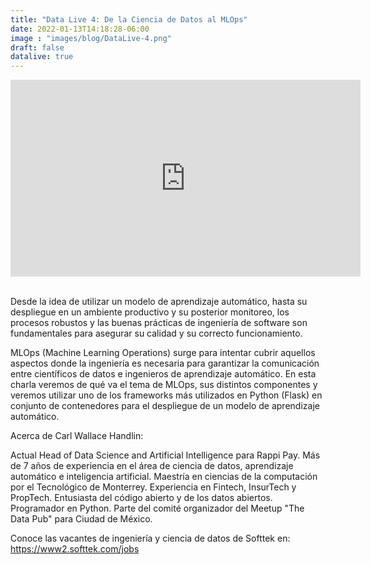 ```yaml
---
title: "Data Live 4: De la Ciencia de Datos al MLOps"
date: 2022-01-13T14:18:28-06:00
image : "images/blog/DataLive-4.png"
draft: false
datalive: true
---
```


<div class="container">

<center>
<iframe width="560" height="315" src="https://www.youtube.com/embed/7I7pu09E0BY" title="YouTube video player" frameborder="0" allow="accelerometer; autoplay; clipboard-write; encrypted-media; gyroscope; picture-in-picture" allowfullscreen></iframe>
</center>

<br>

Desde la idea de utilizar un modelo de aprendizaje automático, hasta su despliegue en un ambiente productivo y su posterior monitoreo, los procesos robustos y las buenas prácticas de ingeniería de software son fundamentales para asegurar su calidad y su correcto funcionamiento.

MLOps (Machine Learning Operations) surge para intentar cubrir aquellos aspectos donde la ingeniería es necesaria para garantizar la comunicación entre científicos de datos e ingenieros de aprendizaje automático. En esta charla veremos de qué va el tema de MLOps, sus distintos componentes y veremos utilizar uno de los frameworks más utilizados en Python (Flask) en conjunto de contenedores para el despliegue de un modelo de aprendizaje automático.

Acerca de Carl Wallace Handlin:

Actual Head of Data Science and Artificial Intelligence para Rappi Pay. Más de 7 años de experiencia en el área de ciencia de datos, aprendizaje automático e inteligencia artificial. Maestría en ciencias de la computación por el Tecnológico de Monterrey. Experiencia en Fintech, InsurTech y PropTech. Entusiasta del código abierto y de los datos abiertos. Programador en Python. Parte del comité organizador del Meetup "The Data Pub" para Ciudad de México.

Conoce las vacantes de ingeniería y ciencia de datos de Softtek en:
https://www2.softtek.com/jobs

</div>
